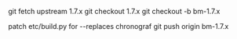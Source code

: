 git fetch upstream 1.7.x
git checkout 1.7.x
git checkout -b bm-1.7.x

patch etc/build.py for --replaces chronograf
git push origin bm-1.7.x
